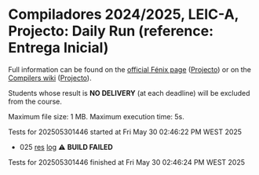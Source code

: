 # Compiladores 2024/2025, LEIC-A, Projecto: Daily Run (reference: Entrega Inicial)

Full information can be found on the [official Fénix page](https://fenix.tecnico.ulisboa.pt/disciplinas/Com36/2024-2025/2-semestre) ([Projecto](https://fenix.tecnico.ulisboa.pt/disciplinas/Com36/2024-2025/2-semestre/projecto)) or on the [Compilers wiki](https://web.tecnico.ulisboa.pt/~david.matos/w/pt/index.php/Compiladores) ([Projecto](https://web.tecnico.ulisboa.pt/~david.matos/w/pt/index.php/Compiladores/Projecto_de_Compiladores)).

Students whose result is **NO DELIVERY** (at each deadline) will be excluded from the course.

Maximum file size: 1 MB. Maximum execution time: 5s.

Tests for 202505301446 started at Fri May 30 02:46:22 PM WEST 2025

* 025 [res](logs/025.res.html) [log](logs/025.log.html) ⚠ **BUILD FAILED**

Tests for 202505301446 finished at  Fri May 30 02:46:24 PM WEST 2025
